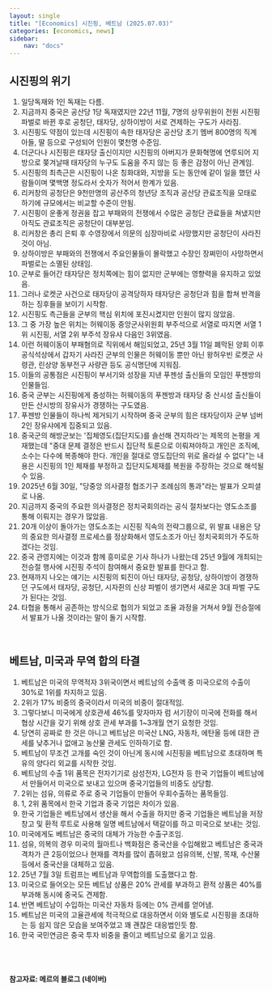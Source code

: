 ```yaml
---
layout: single
title: "[Economics] 시진핑, 베트남 (2025.07.03)"
categories: [economics, news]
sidebar:
    nav: "docs"
---
```


## 시진핑의 위기
1. 일당독재와 1인 독재는 다름.
1. 지금까지 중국은 공산당 1당 독재였지만 22년 11월, 7명의 상무위원이 전원 시진핑 파벌로 바뀐 후로 공청단, 태자당, 상하이방이 서로 견제하는 구도가 사라짐.
1. 시진핑도 약점이 있는데 시진핑이 속한 태자당은 공산당 초기 멤버 800명의 직계 아들, 딸 등으로 구성되어 인원이 몇천명 수준임.
1. 더군다나 시진핑은 태자당 출신이지만 시진핑의 아버지가 문화혁명에 연루되어 지방으로 쫒겨날때 태자당의 누구도 도움을 주지 않는 등 좋은 감정이 아닌 관계임.
1. 시진핑의 최측근은 시진핑이 나온 칭화대와, 지방을 도는 동안에 같이 일을 했던 사람들이며 몇백명 정도라서 숫자가 적어서 한계가 있음.
1. 리커창의 공청단은 9천만명의 공산주의 청년당 조직과 공산당 관료조직을 모태로 하기에 규모에서는 비교할 수준이 안됨.
1. 시진핑이 운좋게 정권을 잡고 부패와의 전쟁에서 수많은 공청단 관료들을 쳐냈지만 아직도 관료조직은 공청단이 대부분임.
1. 리커창은 총리 은퇴 후 수영장에서 의문의 심장마비로 사망했지만 공청단이 사라진 것이 아님.
1. 상하이방은 부패와의 전쟁에서 주요인물들이 몰락했고 수장인 장쩌민이 사망하면서 파벌로는 소멸된 상태임.
1. 군부로 들어간 태자당은 정치쪽에는 힘이 없지만 군부에는 영향력을 유지하고 있었음.
1. 그러나 로켓군 사건으로 태자당이 공격당하자 태자당은 공청단과 힘을 합쳐 반격을 하는 징후들을 보이기 시작함.
1. 시진핑도 측근들을 군부의 핵심 위치에 포진시켰지만 인원이 많지 않았음.
1. 그 중 가장 높은 위치는 허웨이동 중앙군사위원회 부주석으로 서열로 따지면 서열 1위 시진핑, 서열 2위 부주석 장유샤 다음인 3위였음.
1. 이런 허웨이동이 부패혐의로 직위에서 해임되었고, 25년 3월 11일 폐막된 양회 이후 공식석상에서 갑자기 사라진 군부의 인물은 허웨이동 뿐만 아닌 왕허우빈 로켓군 사령관, 린상양 동부전구 사량관 등도 공식명단에 지워짐.
1. 이들의 공통점은 시진핑이 부서기와 성장을 지낸 푸젠성 출신들의 모임인 푸젠방의 인물들임.
1. 중국 군부는 시진핑에게 충성하는 허웨이동의 푸젠방과 태자당 중 산시성 출신들이 만든 산시방의 장유사가 경쟁하는 구도였음.
1. 푸젠방 인물들이 하나씩 제거되기 시작하며 중국 군부의 힘은 태자당이자 군부 넘버2인 장유샤에게 집중되고 있음.
1. 중국군의 해방군보는 '집체영도(집단지도)를 솔선해 견지하라'는 제목의 논평을 게재했는데 "중대 문제 결정은 반드시 집단적 토론으로 이뤄져야하고 개인은 조직에, 소수는 다수에 복종해야 한다. 개인을 절대로 영도집단의 위로 올라설 수 없다"는 내용은 시진핑의 1인 체재를 부정하고 집단지도체재를 복원을 주장하는 것으로 해석될 수 있음.
1. 2025년 6월 30일, "당중앙 의사결정 협조기구 조례심의 통과"라는 발표가 오피셜로 나옴.
1. 지금까지 중국의 주요한 의사결정은 정치국회의라는 공식 절차보다는 영도소조를 통해 이뤄지는 경우가 많았음.
1. 20개 이상이 돌아가는 영도소조는 시진핑 직속의 전략그룹으로, 위 발표 내용은 당의 중요한 의사결정 프로세스를 정상화해서 영도소조가 아닌 정치국회의가 주도하겠다는 것임.
1. 중국 관영지에는 이것과 함께 흥미로운 기사 하나가 나왔는데 25년 9월에 개최되는 전승절 행사에 시진핑 주석이 참여해서 중요한 발표를 한다고 함.
1. 현재까지 나오는 얘기는 시진핑의 퇴진이 아닌 태자당, 공청당, 상하이방이 경쟁하던 구도에서 태자당, 공청단, 시자쥔의 신상 파벌이 생기면서 새로운 3대 파벌 구도가 된다는 것임.
1. 타협을 통해서 공존하는 방식으로 협의가 되었고 조율 과정을 거쳐서 9월 전승절에서 발표가 나올 것이라는 말이 돌기 시작함.

<br/>

## 베트남, 미국과 무역 합의 타결
1. 베트남은 미국의 무역적자 3위국이면서 베트남의 수출액 중 미국으로의 수출이 30%로 1위를 차지하고 있음.
1. 2위가 17% 비중의 중국이라서 미국의 비중이 절대적임.
1. 그렇다보니 미국에게 상호관세 46%를 맞자마자 럼 서기장이 미국에 전화를 해서 협상 시간을 갖기 위해 상호 관세 부과를 1~3개월 연기 요청한 것임.
1. 당연히 공짜로 한 것은 아니고 베트남은 미국산 LNG, 자동차, 에탄올 등에 대한 관세를 낮추거나 없애고 농산물 관세도 인하하기로 함.
1. 베트남이 무조건 고개를 숙인 것이 아닌게 동시에 시진핑을 베트남으로 초대하며 특유의 양다리 외교를 시작한 것임.
1. 베트남의 수출 1위 품목은 전자기기로 삼성전자, LG전자 등 한국 기업들이 베트남에서 만들어서 미국으로 보내고 있으며 중국기업들의 비중도 상당함.
1. 2위는 섬유, 의류로 주로 중국 기업들이 만들어 우회수출하는 품목들임.
1. 1, 2위 품목에서 한국 기업과 중국 기업은 차이가 있음.
1. 한국 기업들은 베트남에서 생산을 해서 수출을 하지만 중국 기업들은 베트남을 저장창고 및 환적 루트로 사용해 일명 베트남에서 택갈이를 하고 미국으로 보내는 것임.
1. 미국에게도 베트남은 중국의 대체가 가능한 수출구조임.
1. 섬유, 의복의 경우 미국의 월마트나 백화점은 중국산을 수입해왔고 베트남은 중국과 격차가 큰 2등이었으나 현재를 격차를 많이 좁혀왔고 섬유의복, 신발, 목재, 수산물 등에서 중국산을 대체하고 있음.
1. 25년 7월 3일 트럼프는 베트남과 무역합의를 도출했다고 함.
1. 미국으로 들어오는 모든 베트남 상품은 20% 관세를 부과하고 환적 상품은 40%를 부과해 동시에 중국도 견제함.
1. 반면 베트남이 수입하는 미국산 자동차 등에는 0% 관세를 얻어냄.
1. 베트남은 미국의 고율관세에 적극적으로 대응하면서 이와 별도로 시진핑을 초대하는 등 쉽지 않은 모습을 보여주었고 꽤 괜찮은 대응법인듯 함.
1. 한국 국민연금은 중국 투자 비중을 줄이고 베트남으로 옮기고 있음.


<br/>
<br/>

#### 참고자료: 메르의 블로그 (네이버)